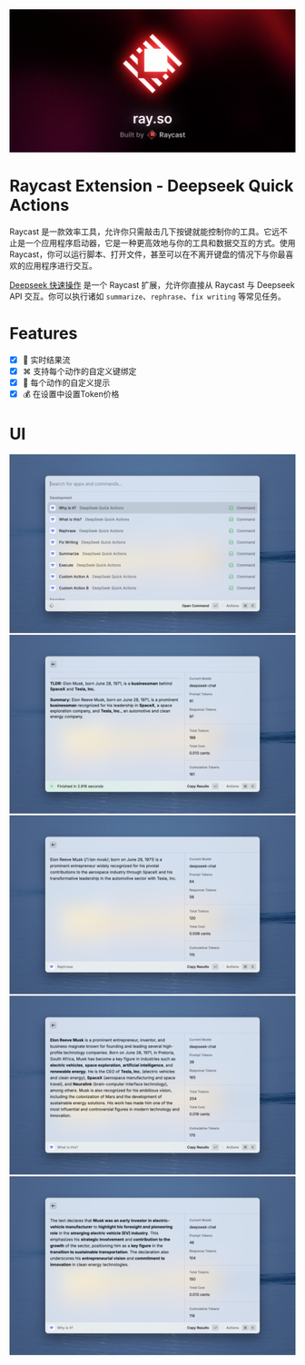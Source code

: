 <img width="1024" src="assets/og-image.png" alt="ray.so">

<!-- TEXT_SECTION:header:END -->

# Raycast Extension - Deepseek Quick Actions

Raycast 是一款效率工具，允许你只需敲击几下按键就能控制你的工具。它远不止是一个应用程序启动器，它是一种更高效地与你的工具和数据交互的方式。使用 Raycast，你可以运行脚本、打开文件，甚至可以在不离开键盘的情况下与你最喜欢的应用程序进行交互。

[Deepseek 快速操作](https://www.raycast.com/ViGeng/deepseeker?via=ViGeng) 是一个 Raycast 扩展，允许你直接从 Raycast 与 Deepseek API 交互。你可以执行诸如 `summarize`、`rephrase`、`fix writing` 等常见任务。


# Features
- [x] 🚀 实时结果流
- [x] ⌘ 支持每个动作的自定义键绑定
- [x] 📄 每个动作的自定义提示
- [x] 💰 在设置中设置Token价格

# UI
![alt text](assets/deepseeker-1.png)
![alt text](assets/deepseeker-2.png)
![alt text](assets/deepseeker-3.png)
![alt text](assets/deepseeker-4.png)
![alt text](assets/deepseeker-5.png)
